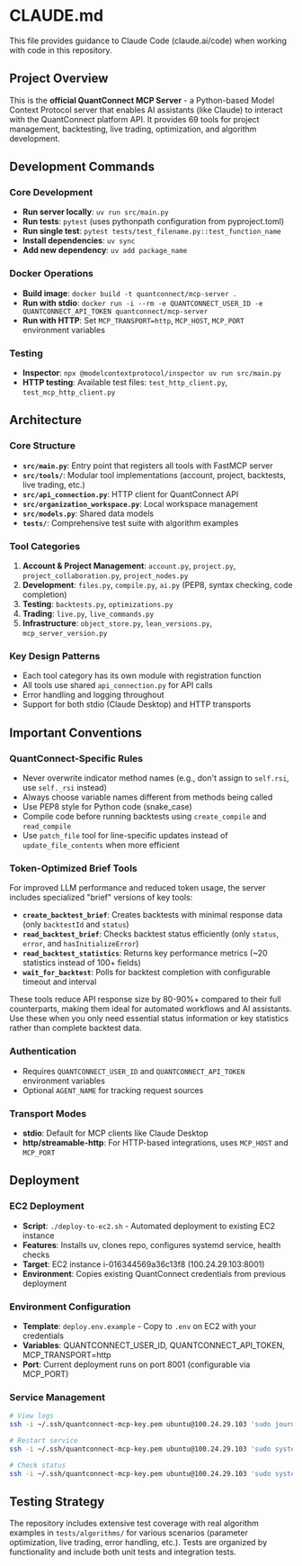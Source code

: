 # CLAUDE.md

This file provides guidance to Claude Code (claude.ai/code) when working with code in this repository.

## Project Overview

This is the **official QuantConnect MCP Server** - a Python-based Model Context Protocol server that enables AI assistants (like Claude) to interact with the QuantConnect platform API. It provides 69 tools for project management, backtesting, live trading, optimization, and algorithm development.

## Development Commands

### Core Development
- **Run server locally**: `uv run src/main.py`
- **Run tests**: `pytest` (uses pythonpath configuration from pyproject.toml)
- **Run single test**: `pytest tests/test_filename.py::test_function_name`
- **Install dependencies**: `uv sync`
- **Add new dependency**: `uv add package_name`

### Docker Operations
- **Build image**: `docker build -t quantconnect/mcp-server .`
- **Run with stdio**: `docker run -i --rm -e QUANTCONNECT_USER_ID -e QUANTCONNECT_API_TOKEN quantconnect/mcp-server`
- **Run with HTTP**: Set `MCP_TRANSPORT=http`, `MCP_HOST`, `MCP_PORT` environment variables

### Testing
- **Inspector**: `npx @modelcontextprotocol/inspector uv run src/main.py`
- **HTTP testing**: Available test files: `test_http_client.py`, `test_mcp_http_client.py`

## Architecture

### Core Structure
- **`src/main.py`**: Entry point that registers all tools with FastMCP server
- **`src/tools/`**: Modular tool implementations (account, project, backtests, live trading, etc.)
- **`src/api_connection.py`**: HTTP client for QuantConnect API
- **`src/organization_workspace.py`**: Local workspace management
- **`src/models.py`**: Shared data models
- **`tests/`**: Comprehensive test suite with algorithm examples

### Tool Categories
1. **Account & Project Management**: `account.py`, `project.py`, `project_collaboration.py`, `project_nodes.py`
2. **Development**: `files.py`, `compile.py`, `ai.py` (PEP8, syntax checking, code completion)
3. **Testing**: `backtests.py`, `optimizations.py`
4. **Trading**: `live.py`, `live_commands.py`
5. **Infrastructure**: `object_store.py`, `lean_versions.py`, `mcp_server_version.py`

### Key Design Patterns
- Each tool category has its own module with registration function
- All tools use shared `api_connection.py` for API calls
- Error handling and logging throughout
- Support for both stdio (Claude Desktop) and HTTP transports

## Important Conventions

### QuantConnect-Specific Rules
- Never overwrite indicator method names (e.g., don't assign to `self.rsi`, use `self._rsi` instead)
- Always choose variable names different from methods being called
- Use PEP8 style for Python code (snake_case)
- Compile code before running backtests using `create_compile` and `read_compile`
- Use `patch_file` tool for line-specific updates instead of `update_file_contents` when more efficient

### Token-Optimized Brief Tools

For improved LLM performance and reduced token usage, the server includes specialized "brief" versions of key tools:

- **`create_backtest_brief`**: Creates backtests with minimal response data (only `backtestId` and `status`)
- **`read_backtest_brief`**: Checks backtest status efficiently (only `status`, `error`, and `hasInitializeError`)
- **`read_backtest_statistics`**: Returns key performance metrics (~20 statistics instead of 100+ fields)
- **`wait_for_backtest`**: Polls for backtest completion with configurable timeout and interval

These tools reduce API response size by 80-90%+ compared to their full counterparts, making them ideal for automated workflows and AI assistants. Use these when you only need essential status information or key statistics rather than complete backtest data.

### Authentication
- Requires `QUANTCONNECT_USER_ID` and `QUANTCONNECT_API_TOKEN` environment variables
- Optional `AGENT_NAME` for tracking request sources

### Transport Modes
- **stdio**: Default for MCP clients like Claude Desktop
- **http/streamable-http**: For HTTP-based integrations, uses `MCP_HOST` and `MCP_PORT`

## Deployment

### **EC2 Deployment**
- **Script**: `./deploy-to-ec2.sh` - Automated deployment to existing EC2 instance
- **Features**: Installs uv, clones repo, configures systemd service, health checks
- **Target**: EC2 instance i-016344569a36c13f8 (100.24.29.103:8001)
- **Environment**: Copies existing QuantConnect credentials from previous deployment

### **Environment Configuration**
- **Template**: `deploy.env.example` - Copy to `.env` on EC2 with your credentials
- **Variables**: QUANTCONNECT_USER_ID, QUANTCONNECT_API_TOKEN, MCP_TRANSPORT=http
- **Port**: Current deployment runs on port 8001 (configurable via MCP_PORT)

### **Service Management**
```bash
# View logs
ssh -i ~/.ssh/quantconnect-mcp-key.pem ubuntu@100.24.29.103 'sudo journalctl -u quantconnect-mcp.service -f'

# Restart service  
ssh -i ~/.ssh/quantconnect-mcp-key.pem ubuntu@100.24.29.103 'sudo systemctl restart quantconnect-mcp.service'

# Check status
ssh -i ~/.ssh/quantconnect-mcp-key.pem ubuntu@100.24.29.103 'sudo systemctl status quantconnect-mcp.service'
```

## Testing Strategy

The repository includes extensive test coverage with real algorithm examples in `tests/algorithms/` for various scenarios (parameter optimization, live trading, error handling, etc.). Tests are organized by functionality and include both unit tests and integration tests.